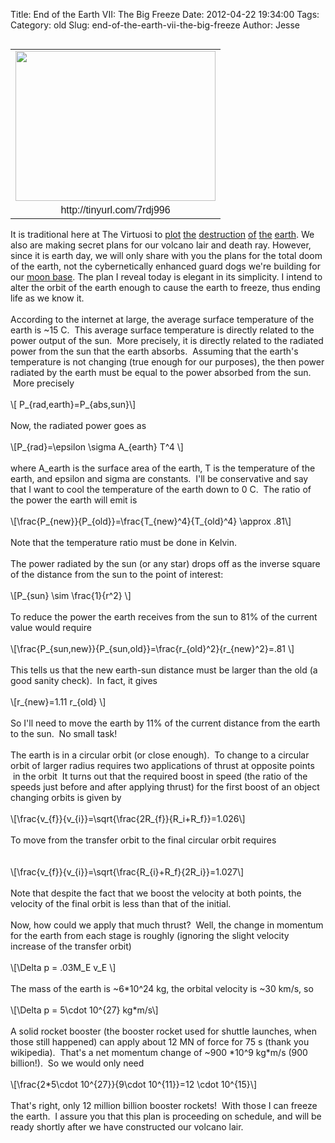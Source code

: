 Title: End of the Earth VII: The Big Freeze
Date: 2012-04-22 19:34:00
Tags: 
Category: old
Slug: end-of-the-earth-vii-the-big-freeze
Author: Jesse

<table cellpadding="0" cellspacing="0" class="tr-caption-container" style="float: left; margin-right: 1em; text-align: left;"><tbody><tr><td style="text-align: center;"><a href="http://1.bp.blogspot.com/-c8vJR4CVwZc/T5R7_62SLuI/AAAAAAAAAHU/POCT5Fhx-CQ/s1600/Space_Scene_Frozen_Earth_WP_BG_by_PimArt.jpg" imageanchor="1" style="clear: left; margin-bottom: 1em; margin-left: auto; margin-right: auto;"><img border="0" height="240" src="http://1.bp.blogspot.com/-c8vJR4CVwZc/T5R7_62SLuI/AAAAAAAAAHU/POCT5Fhx-CQ/s320/Space_Scene_Frozen_Earth_WP_BG_by_PimArt.jpg" width="320" /></a></td></tr><tr><td class="tr-caption" style="text-align: center;"><span style="background-color: white; font-family: Verdana, Geneva, Arial, Helvetica, sans-serif; text-align: -webkit-auto;">http://tinyurl.com/7rdj996</span></td></tr></tbody></table>It is traditional here at The Virtuosi to <a href="http://thevirtuosi.blogspot.com/2010/04/end-of-earth-physics-i.html">plot</a> <a href="http://thevirtuosi.blogspot.com/2010/04/end-of-earth-ii-blaze-of-glory.html">the</a> <a href="http://thevirtuosi.blogspot.com/2010/04/end-of-earth-physics-iii-asteroids.html">destruction</a> <a href="http://thevirtuosi.blogspot.com/2011/04/end-of-earth-iv-shocking-destruction.html">of</a> <a href="http://thevirtuosi.blogspot.com/2011/04/end-of-earth-v-there-goes-sun.html">the</a> <a href="http://thevirtuosi.blogspot.com/2011/04/end-of-earth-vi-nanobot-destruction.html">earth</a>.  We also are making secret plans for our volcano lair and death ray.  However, since it is earth day, we will only share with you the plans for the total doom of the earth, not the cybernetically enhanced guard dogs we're building for our <a href="http://thevirtuosi.blogspot.com/2012/04/earth-day-2012-escape-to-moon.html">moon base</a>.  The plan I reveal today is elegant in its simplicity.  I intend to alter the orbit of the earth enough to cause the earth to freeze, thus ending life as we know it. <br /><br /><a name='more'></a>According to the internet at large, the average surface temperature of the earth is ~15 C. &nbsp;This average surface temperature is directly related to the power output of the sun. &nbsp;More precisely, it is directly related to the radiated power from the sun that the earth absorbs. &nbsp;Assuming that the earth's temperature is not changing (true enough for our purposes), the then power radiated by the earth must be equal to the power absorbed from the sun. &nbsp;More precisely<br /><br />\[ P_{rad,earth}=P_{abs,sun}\]<br /><br />Now, the radiated power goes as<br /><br />\[P_{rad}=\epsilon \sigma A_{earth} T^4 \]<br /><br />where A_earth is the surface area of the earth, T is the temperature of the earth, and epsilon and sigma are constants. &nbsp;I'll be conservative and say that I want to cool the temperature of the earth down to 0 C. &nbsp;The ratio of the power the earth will emit is<br /><br />\[\frac{P_{new}}{P_{old}}=\frac{T_{new}^4}{T_{old}^4} \approx .81\]<br /><br />Note that the temperature ratio must be done in Kelvin.<br /><br />The power radiated by the sun (or any star) drops off as the inverse square of the distance from the sun to the point of interest:<br /><br />\[P_{sun} \sim \frac{1}{r^2} \]<br /><br />To reduce the power the earth receives from the sun to 81% of the current value would require<br /><br />\[\frac{P_{sun,new}}{P_{sun,old}}=\frac{r_{old}^2}{r_{new}^2}=.81 \]<br /><br />This tells us that the new earth-sun distance must be larger than the old (a good sanity check). &nbsp;In fact, it gives<br /><br />\[r_{new}=1.11 r_{old} \]<br /><br />So I'll need to move the earth by 11% of the current distance from the earth to the sun. &nbsp;No small task!<br /><br />The earth is in a circular orbit (or close enough). &nbsp;To change to a circular orbit of larger radius requires two applications of thrust at opposite points &nbsp;in the orbit &nbsp;It turns out that the required boost in speed (the ratio of the speeds just before and after applying thrust) for the first boost of an object changing orbits is given by<br /><br />\[\frac{v_{f}}{v_{i}}=\sqrt{\frac{2R_{f}}{R_i+R_f}}=1.026\]<br /><br />To move from the transfer orbit to the final circular orbit requires<br /><br /><br />\[\frac{v_{f}}{v_{i}}=\sqrt{\frac{R_{i}+R_f}{2R_i}}=1.027\]<br /><br />Note that despite the fact that we boost the velocity at both points, the velocity of the final orbit is less than that of the initial.<br /><br />Now, how could we apply that much thrust? &nbsp;Well, the change in momentum for the earth from each stage is roughly (ignoring the slight velocity increase of the transfer orbit)<br /><br />\[\Delta p = .03M_E v_E \]<br /><br />The mass of the earth is ~6*10^24 kg, the orbital velocity is ~30 km/s, so<br /><br />\[\Delta p = 5\cdot 10^{27} kg*m/s\]<br /><br />A solid rocket booster (the booster rocket used for shuttle launches, when those still happened) can apply about 12 MN of force for 75 s (thank you wikipedia). &nbsp;That's a net momentum change of ~900 *10^9 kg*m/s (900 billion!). &nbsp;So we would only need<br /><br />\[\frac{2*5\cdot 10^{27}}{9\cdot 10^{11}}=12 \cdot 10^{15}\]<br /><br />That's right, only 12 million billion booster rockets! &nbsp;With those I can freeze the earth. &nbsp;I assure you that this plan is proceeding on schedule, and will be ready shortly after we have constructed our volcano lair.<br />
